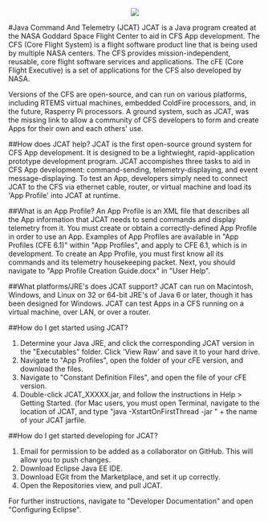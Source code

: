   <p align="center" >
	  <img src="https://raw.github.com/joebenassi/JCAT/master/JCAT/res/Images/JCATLogoHuge.png">
	</p>
#Java Command And Telemetry (JCAT)
JCAT is a Java program created at the NASA Goddard Space Flight Center to aid in CFS App development. The CFS (Core Flight System) is a flight software product line that is being used by multiple NASA centers. The CFS provides mission-independent, reusable, core flight software services and applications. The cFE (Core Flight Executive) is a set of applications for the CFS also developed by NASA. 
	
Versions of the CFS are open-source, and can run on various platforms, including RTEMS virtual machines, embedded ColdFire processors, and, in the future, Rasperry Pi processors. A ground system, such as JCAT, was the missing link to allow a community of CFS developers to form and create Apps for their own and each others' use.
	
##How does JCAT help?
JCAT is the first open-source ground system for CFS App development. It is designed to be a lightwieght, rapid-application prototype development program. JCAT accompishes three tasks to aid in CFS App development: command-sending, telemetry-displaying, and event message-displaying. To test an App, developers simply need to connect JCAT to the CFS via ethernet cable, router, or virtual machine and load its 'App Profile' into JCAT at runtime. 

##What is an App Profile?
An App Profile is an XML file that describes all the App information that JCAT needs to send commands and display telemetry from it. You must create or obtain a correctly-defined App Profile in order to use an App. Examples of App Profiles are available in "App Profiles (CFE 6.1)" within "App Profiles", and apply to CFE 6.1, which is in development.
To create an App Profile, you must first know all its commands and its telemetry housekeeping packet. Next, you should navigate to "App Profile Creation Guide.docx" in "User Help".
	
##What platforms/JRE's does JCAT support?
JCAT can run on Macintosh, Windows, and Linux on 32 or 64-bit JRE's of Java 6 or later, though it has been designed for Windows. JCAT can test Apps in a CFS running on a virtual machine, over LAN, or over a router.

##How do I get started using JCAT?
1. Determine your Java JRE, and click the corresponding JCAT version in the "Executables" folder. Click 'View Raw' and save it to your hard drive. 
2. Navigate to "App Profiles", open the folder of your cFE version, and download the files. 
3. Navigate to "Constant Definition Files", and open the file of your cFE version. 
4. Double-click JCAT_XXXXX.jar, and follow the instructions in Help > Getting Started. (for Mac users, you must open Terminal, navigate to the location of JCAT, and type "java -XstartOnFirstThread -jar " + the name of your JCAT jarfile.

##How do I get started developing for JCAT?
1. Email <thisemail> for permission to be added as a collaborator on GitHub. This will allow you to push changes.
2. Download Eclipse Java EE IDE.
3. Download EGit from the Marketplace, and set it up correctly.
4. Open the Repositories view, and pull JCAT.

For further instructions, navigate to "Developer Documentation" and open "Configuring Eclipse".
